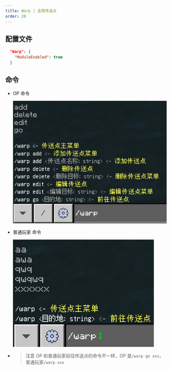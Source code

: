 ```yaml
---
title: Warp | 全局传送点
order: 20
---
```


## 配置文件

```json
  "Warp": {
    "ModuleEnabled": true
  }
```

## 命令

- OP 命令

  ![OP命令](../../images/warp/cmd_op.png)

- 普通玩家 命令

  ![普通玩家 命令](../../images/warp/cmd.png)

- > 注意 OP 和普通玩家前往传送点的命令不一样，OP 是`/warp go xxx`，普通玩家`/warp xxx`
